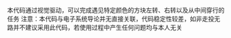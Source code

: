 本代码通过视觉驱动，可以完成遇见特定颜色的方块左转、右转以及从中间穿行的任务
注意：本代码与电子系统导论并无直接关联，代码稳定性较差，如非走投无路并不建议采用此代码，若使用过程中产生任何问题均与本人无关
